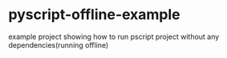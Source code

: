 # pyscript-offline-example
example project showing how to run pscript project without any dependencies(running offline)